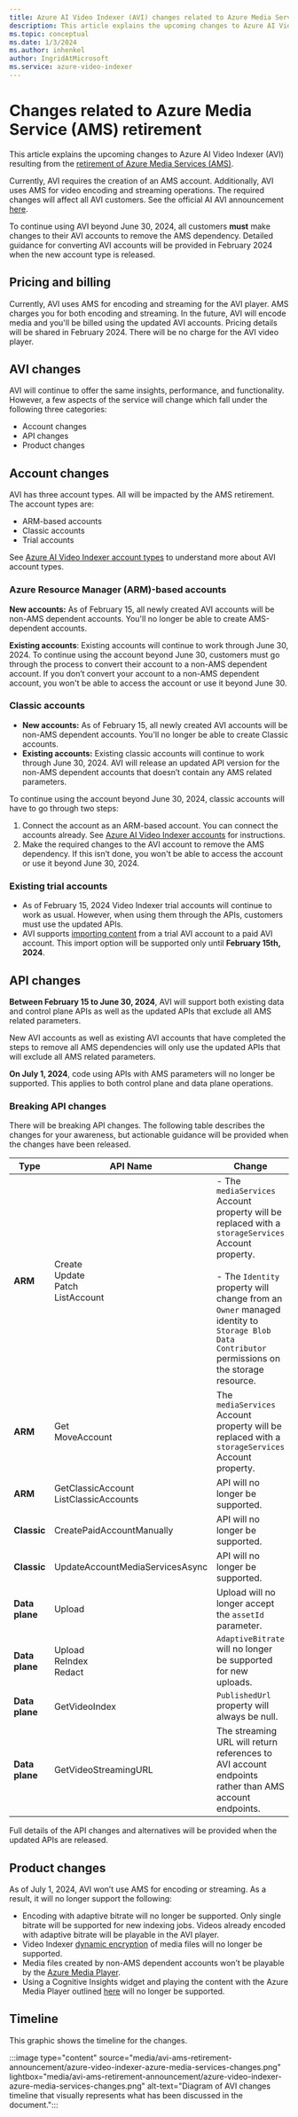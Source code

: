 ```yaml
---
title: Azure AI Video Indexer (AVI) changes related to Azure Media Service (AMS) retirement  
description: This article explains the upcoming changes to Azure AI Video Indexer (AVI) related to the retirement of Azure Media Services (AMS).
ms.topic: conceptual
ms.date: 1/3/2024
ms.author: inhenkel
author: IngridAtMicrosoft
ms.service: azure-video-indexer
---
```


# Changes related to Azure Media Service (AMS) retirement

This article explains the upcoming changes to Azure AI Video Indexer (AVI) resulting from the [retirement of Azure Media Services (AMS)](/azure/media-services/latest/azure-media-services-retirement).

Currently, AVI requires the creation of an AMS account. Additionally, AVI uses AMS for video encoding and streaming operations. The required changes will affect all AVI customers. See the official AI AVI announcement [here](https://azure.microsoft.com/updates/videoindexer-2/).

To continue using AVI beyond June 30, 2024, all customers **must** make changes to their AVI accounts to remove the AMS dependency. Detailed guidance for converting AVI accounts will be provided in February 2024 when the new account type is released.

## Pricing and billing

Currently, AVI uses AMS for encoding and streaming for the AVI player. AMS charges you for both encoding and streaming. In the future, AVI will encode media and you'll be billed using the updated AVI accounts. Pricing details will be shared in February 2024. There will be no charge for the AVI video player.

## AVI changes

AVI will continue to offer the same insights, performance, and functionality. However, a few aspects of the service will change which fall under the following three categories:

- Account changes
- API changes
- Product changes

## Account changes

AVI has three account types. All will be impacted by the AMS retirement. The account types are:

- ARM-based accounts
- Classic accounts
- Trial accounts

See [Azure AI Video Indexer account types](/azure/azure-video-indexer/accounts-overview) to understand more about AVI account types.

### Azure Resource Manager (ARM)-based accounts

**New accounts:** As of February 15, all newly created AVI accounts will be non-AMS dependent accounts. You'll no longer be able to create AMS-dependent accounts.

**Existing accounts**: Existing accounts will continue to work through June 30, 2024. To continue using the account beyond June 30, customers must go through the process to convert their account to a non-AMS dependent account. If you don’t convert your account to a non-AMS dependent account, you won't be able to access the account or use it beyond June 30.

### Classic accounts

- **New accounts:** As of February 15, all newly created AVI accounts will be non-AMS dependent accounts. You'll no longer be able to create Classic accounts.
- **Existing accounts:** Existing classic accounts will continue to work through June 30, 2024. AVI will release an updated API version for the non-AMS dependent accounts that doesn’t contain any AMS related parameters.

To continue using the account beyond June 30, 2024, classic accounts will have to go through two steps:

1. Connect the account as an ARM-based account. You can connect the accounts already. See [Azure AI Video Indexer accounts](accounts-overview.md) for instructions.
1. Make the required changes to the AVI account to remove the AMS dependency. If this isn’t done, you won't be able to access the account or use it beyond June 30, 2024.

### Existing trial accounts

- As of February 15, 2024 Video Indexer trial accounts will continue to work as usual. However, when using them through the APIs, customers must use the updated APIs.
- AVI supports [importing content](import-content-from-trial.md) from a trial AVI account to a paid AVI account. This import option will be supported only until **February 15th, 2024**.

## API changes

**Between February 15 to June 30, 2024**, AVI will support both existing data and control plane APIs as well as the updated APIs that exclude all AMS related parameters.

New AVI accounts as well as existing AVI accounts that have completed the steps to remove all AMS dependencies will only use the updated APIs that will exclude all AMS related parameters.

**On July 1, 2024**, code using APIs with AMS parameters will no longer be supported. This applies to both control plane and data plane operations.

### Breaking API changes

There will be breaking API changes. The following table describes the changes for your awareness, but actionable guidance will be provided when the changes have been released.

| **Type** | **API Name** |  **Change** |
|---|---|---|
| **ARM** | Create<br/>Update<br/>Patch<br/>ListAccount | - The `mediaServices` Account property will be replaced with a `storageServices` Account property.<br/><br/> - The `Identity` property will change from an `Owner` managed identity to `Storage Blob Data Contributor` permissions on the storage resource. |
| **ARM** | Get<br/>MoveAccount | The `mediaServices` Account property will be replaced with a `storageServices` Account property. |
| **ARM** | GetClassicAccount<br/>ListClassicAccounts |  API will no longer be supported. |
| **Classic** | CreatePaidAccountManually | API will no longer be supported. |
| **Classic** | UpdateAccountMediaServicesAsync |  API will no longer be supported. |
| **Data plane** | Upload | Upload will no longer accept the `assetId` parameter. |
| **Data plane** | Upload<br/>ReIndex<br/>Redact | `AdaptiveBitrate` will no longer be supported for new uploads. |
| **Data plane** | GetVideoIndex | `PublishedUrl` property will always be null. |
| **Data plane** | GetVideoStreamingURL | The streaming URL will return references to AVI account endpoints rather than AMS account endpoints. |

Full details of the API changes and alternatives will be provided when the updated APIs are released.

## Product changes

As of July 1, 2024, AVI won’t use AMS for encoding or streaming. As a result, it will no longer support the following:

- Encoding with adaptive bitrate will no longer be supported. Only single bitrate will be supported for new indexing jobs. Videos already encoded with adaptive bitrate will be playable in the AVI player.
- Video Indexer [dynamic encryption](/azure/media-services/latest/drm-content-protection-concept) of media files will no longer be supported.
- Media files created by non-AMS dependent accounts won’t be playable by the [Azure Media Player](https://azure.microsoft.com/products/media-services/media-player).
- Using a Cognitive Insights widget and playing the content with the Azure Media Player outlined [here](video-indexer-embed-widgets.md) will no longer be supported.

## Timeline

This graphic shows the timeline for the changes.

:::image type="content" source="media/avi-ams-retirement-announcement/azure-video-indexer-azure-media-services-changes.png" lightbox="media/avi-ams-retirement-announcement/azure-video-indexer-azure-media-services-changes.png" alt-text="Diagram of AVI changes timeline that visually represents what has been discussed in the document.":::
